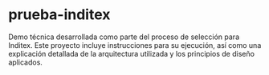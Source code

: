 # prueba-inditex
Demo técnica desarrollada como parte del proceso de selección para Inditex. Este proyecto incluye instrucciones para su ejecución, así como una explicación detallada de la arquitectura utilizada y los principios de diseño aplicados.

